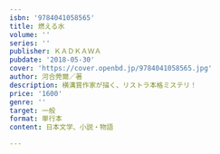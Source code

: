 ```yaml
---
isbn: '9784041058565'
title: 燃える水
volume: ''
series: ''
publisher: ＫＡＤＫＡＷＡ
pubdate: '2018-05-30'
cover: 'https://cover.openbd.jp/9784041058565.jpg'
author: 河合莞爾／著
description: 横溝賞作家が描く、リストラ本格ミステリ！
price: '1600'
genre: ''
target: 一般
format: 単行本
content: 日本文学、小説・物語

---
```

